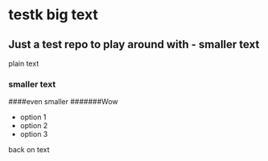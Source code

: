 # testk big text
## Just a test repo to play around with   - smaller text
plain text
### smaller text
####even smaller
#######Wow

* option 1
* option 2
* option 3

back on text
